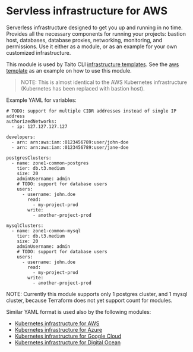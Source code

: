 # Servless infrastructure for AWS

Serverless infrastructure designed to get you up and running in no time. Provides all the necessary components for running your projects: bastion host, databases, database proxies, networking, monitoring, and permissions. Use it either as a module, or as an example for your own customized infrastructure.

This module is used by Taito CLI [infrastructure templates](https://taitounited.github.io/taito-cli/templates#infrastructure-templates). See the [aws template](https://github.com/TaitoUnited/taito-templates/tree/master/infrastructure/aws/terraform) as an example on how to use this module.

> NOTE: This is almost identical to the AWS Kubernetes infrastructure (Kubernetes has been replaced with bastion host).

Example YAML for variables:

```
# TODO: support for multiple CIDR addresses instead of single IP address
authorizedNetworks:
  - ip: 127.127.127.127

developers:
  - arn: arn:aws:iam::0123456789:user/john-doe
  - arn: arn:aws:iam::0123456789:user/jane-doe

postgresClusters:
  - name: zone1-common-postgres
    tier: db.t3.medium
    size: 20
    adminUsername: admin
    # TODO: support for database users
    users:
      - username: john.doe
        read:
          - my-project-prod
        write:
          - another-project-prod

mysqlClusters:
  - name: zone1-common-mysql
    tier: db.t3.medium
    size: 20
    adminUsername: admin
    # TODO: support for database users
    users:
      - username: john.doe
        read:
          - my-project-prod
        write:
          - another-project-prod
```

NOTE: Currently this module supports only 1 postgres cluster, and 1 mysql cluster, because Terraform does not yet support count for modules.

Similar YAML format is used also by the following modules:

* [Kubernetes infrastructure for AWS](https://registry.terraform.io/modules/TaitoUnited/kubernetes-infrastructure/aws)
* [Kubernetes infrastructure for Azure](https://registry.terraform.io/modules/TaitoUnited/kubernetes-infrastructure/azurerm)
* [Kubernetes infrastructure for Google Cloud](https://registry.terraform.io/modules/TaitoUnited/kubernetes-infrastructure/google)
* [Kubernetes infrastructure for Digital Ocean](https://registry.terraform.io/modules/TaitoUnited/kubernetes-infrastructure/digitalocean)
